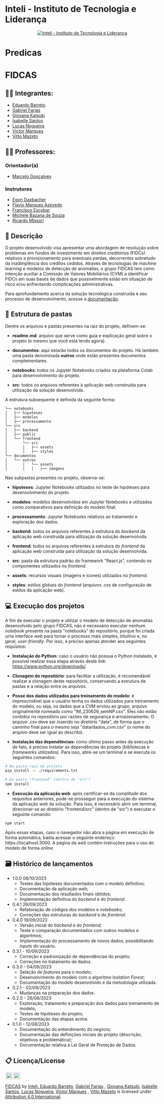 # Inteli - Instituto de Tecnologia e Liderança 

<p align="center">
<a href= "https://www.inteli.edu.br/"><img src="documentos/outros/assets/imagens/inteli.png" alt="Inteli - Instituto de Tecnologia e Liderança" border="0"></a>
</p>

# Predicas
# FIDCAS

## :student: Integrantes: 
- <a href="https://www.linkedin.com/in/eduardosbarreto/">Eduardo Barreto</a>
- <a href="https://www.linkedin.com/in/gabriel-farias-alves/">Gabriel Farias</a> 
- <a href="https://www.linkedin.com/in/giovana-katsuki-murata-503a94264/">Giovana Katsuki</a>
- <a href="https://www.linkedin.com/in/isabelle-santos-507067204/">Isabelle Santos</a>
- <a href="https://www.linkedin.com/in/lucas-nogueira-nunes/">Lucas Nogueira</a>
- <a href="https://www.linkedin.com/in/victor-gabriel-marques/">Victor Marques</a> 
- <a href="https://www.linkedin.com/in/vitto-mazeto/">Vitto Mazeto</a>

## :teacher: Professores:
### Orientador(a) 
- <a href="https://www.linkedin.com/in/marcelo-gon%C3%A7alves-phd-a550652/">Marcelo Gonçalves</a>
### Instrutores
- <a href="https://www.linkedin.com/in/egondaxbacher/">Egon Daxbacher</a>
- <a href="https://www.linkedin.com/in/flaviomarquesazevedo/">Flavio Marques Azevedo</a> 
- <a href="https://www.linkedin.com/in/francisco-escobar/">Francisco Escobar</a> 
- <a href="https://www.linkedin.com/in/michele-bazana-de-souza-69b77763/">Michele Bazana de Souza</a>
- <a href="https://www.linkedin.com/in/ricardo-jos%C3%A9-missori/">Ricardo Missori</a>

## 📝 Descrição

O projeto desenvolvido visa apresentar uma abordagem de resolução sobre problemas em fundos de investimento em direitos creditórios (FIDCs) relativos a provisionamento para eventuais perdas, decorrentes sobretudo da inadimplência dos créditos cedidos. Através de tecnologias de *machine learning* e modelos de detecção de anomalias, o grupo FIDCAS tem como intenção auxiliar a Comissão de Valores Mobiliários (CVM) a identificar FIDCs em suas bases de dados que possivelmente estão em situação de risco e/ou enfrentando complicações administrativas.

Para aprofundamento acerca da solução tecnológica construída e seu processo de desenvolvimento, acesse a [documentação](./documentos/documentacao.md).

## 📁 Estrutura de pastas

Dentre os arquivos e pastas presentes na raiz do projeto, definem-se:

- <b>readme.md</b>: arquivo que serve como guia e explicação geral sobre o projeto (o mesmo que você está lendo agora).

- <b>documentos</b>: aqui estarão todos os documentos do projeto. Há também uma pasta denominada <b>outros</b> onde estão presentes documentos complementares.

- <b>notebooks</b>: todos os Jupyter Notebooks criados na plataforma Colab para desenvolvimento do projeto.

- <b>src</b>: todos os arquivos referentes à aplicação web construída para utilização da solução desenvolvida.

A estrutura subsequente é definida da seguinte forma:

```
└── notebooks
│   ├── hipoteses
│   ├── modelos
│   ├── processamento
└── src
│   ├── backend
│   ├── public
│   └── frontend
│       └── src
│       │   ├── assets
│       │   ├── styles
└── documentos
│   └── outros
│       │   └── assets
│       │   │   ├── imagens
```

Nas subpastas presentes no projeto, observa-se:

- <b>hipoteses</b>: Jupyter Notebooks utilizados no teste de hipóteses para desenvolvimento do projeto.

- <b>modelos</b>: modelos desenvolvidos em Jupyter Notebooks e utilizados como comparativos para definição do modelo final.

- <b>processamento</b>: Jupyter Notebooks relativos ao tratamento e exploração dos dados.

- <b>backend</b>: todos os arquivos referentes à estrutura do *backend* da aplicação web construída para utilização da solução desenvolvida.

- <b>frontend</b>: todos os arquivos referentes à estrutura do *frontend* da aplicação web construída para utilização da solução desenvolvida.
  
- <b>src</b>: pasta da estrutura padrão do framework "React.js", contendo os componentes utilizados no *frontend*.

- <b>assets</b>: recursos visuais (imagens e ícones) utilizados no *frontend*.

- <b>styles</b>: estilos globais do *frontend* (arquivos *.css* de configuração de estilos da aplicação web).
  
## 💻 Execução dos projetos

A fim de executar o projeto e utilizar o modelo de detecção de anomalias desenvolvido pelo grupo FIDCAS, não é necessário executar nenhum *notebook* presente na pasta "notebooks" do repositório, porque foi criada uma interface *web* para tornar o processo mais simples, intuitivo e, no geral, *user-friendly*. Por isso, é preciso apenas atender aos seguintes requisitos:

- **Instalação do Python**: caso o usuário não possua o Python instalado, é possível realizar essa etapa através deste *link*: https://www.python.org/downloads/.

- **Clonagem do repositório**: para facilitar a utilização, é recomendável realizar a clonagem deste repositório, conservando a estrutura de pastas e a relação entre os arquivos.

- **Posse dos dados utilizados para treinamento do modelo:** é imprescindível que o usuário tenha os dados utilizados para treinamento do modelo, ou seja, os dados que a CVM enviou ao grupo, arquivo originalmente nomeado como "IM_230626_semNP.csv". Eles não estão contidos no repositório por razões de segurança e armazenamento. O arquivo *.csv* deve ser inserido no diretório "data", de forma que o caminho final para o mesmo seja "data/dados_cvm.csv" (o nome do arquivo deve ser igual ao descrito).

- **Instalação das dependências:** como último passo antes da execução de fato, é preciso instalar as dependências do projeto (bibliotecas e *frameworks* utilizados). Para isso, abre-se um terminal e se executa os seguintes comandos:
``` bash
# Na pasta raiz do projeto
pip install -r ./requirements.txt
```
``` bash
# Na pasta "frontend" (dentro de "src")
npm install
```

- **Execução da aplicação *web***: após certificar-se da complitude dos requisitos anteriores, pode-se prosseguir para a execução do sistema da aplicação *web* da solução. Para isso, é necessário abrir um terminal, direcionar-se ao diretório "frontend/src" (dentro de "src") e executar o seguinte comando:
```
npm start
```

Após essas etapas, caso o navegador não abra a página em execução de forma automática, basta acessar o seguinte endereço: https://localhost:3000. A página da *web* contém instruções para o uso do modelo de forma *online*.

## 🗃 Histórico de lançamentos
* 1.0.0 06/10/2023
    * Testes das hipóteses documentados com o modelo definitivo;
    * Documentação da aplicação *web*;
    * Documentação dos resultados finais obtidos;
    * Implementação definitiva do *backend* e do *frontend*.
* 0.4.1 26/09/2023
    * Refatoração de códigos dos modelos e *notebooks*;
    * Correções das estruturas do *backend* e do *frontend*.
* 0.4.0 19/09/2023
    * Versão inicial do *backend* e do *frontend*;
    * Teste e comparação documentados com outros modelos e algoritmos;
    * Implementação do processamento de novos dados, possibilitando *inputs* do usuário.
* 0.3.1 - 10/09/2023
    * Correção e padronização de dependências do projeto;
    * Correções no tratamento de dados. 
* 0.3.0 - 04/09/2023
    * Seleção de *features* para o modelo;
    * Desenvolvimento do modelo com o algoritmo *Isolation Forest*;
    * Documentação do modelo desenvolvido e da metodologia utilizada.
* 0.2.1 - 02/09/2023
    * Mudanças na preparação dos dados.
* 0.2.0 - 26/08/2023
    * Exploração, tratamento e preparação dos dados para treinamento de modelo;
    * Testes de hipóteses do projeto;
    * Documentação das etapas acima.
* 0.1.0 - 12/08/2023
    * Documentação do entendimento do negócio;
    * Documentação das definições iniciais do projeto (descrição, objetivos e problemática);
    * Documentação relativa à Lei Geral de Proteção de Dados.

## 📋 Licença/License

<img style="height:22px!important;margin-left:3px;vertical-align:text-bottom;" src="https://mirrors.creativecommons.org/presskit/icons/cc.svg?ref=chooser-v1"><img style="height:22px!important;margin-left:3px;vertical-align:text-bottom;" src="https://mirrors.creativecommons.org/presskit/icons/by.svg?ref=chooser-v1"><p xmlns:cc="http://creativecommons.org/ns#" xmlns:dct="http://purl.org/dc/terms/"><a property="dct:title" rel="cc:attributionURL" href="https://github.com/2023M3T10-Inteli/grupo1/tree/main">FIDCAS</a> by <a rel="cc:attributionURL dct:creator" property="cc:attributionName" href="https://www.yggbrasil.com.br/vr">Inteli, <a href="https://www.linkedin.com/in/eduardosbarreto/">Eduardo Barreto</a>, <a href="https://www.linkedin.com/in/gabriel-farias-alves/">Gabriel Farias</a> , <a href="https://www.linkedin.com/in/giovana-katsuki-murata-503a94264/">Giovana Katsuki</a>, <a href="https://www.linkedin.com/in/isabelle-santos-507067204/">Isabelle Santos</a>, <a href="https://www.linkedin.com/in/lucas-nogueira-nunes/">Lucas Nogueira</a>, <a href="https://www.linkedin.com/in/victor-gabriel-marques/">Victor Marques</a> , <a href="https://www.linkedin.com/in/vitto-mazeto/">Vitto Mazeto</a></a> is licensed under <a href="http://creativecommons.org/licenses/by/4.0/?ref=chooser-v1" target="_blank" rel="license noopener noreferrer" style="display:inline-block;">Attribution 4.0 International</a>.</p>
